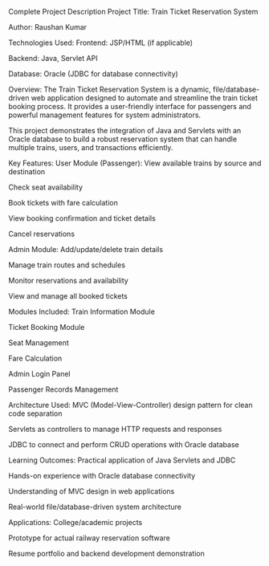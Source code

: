  Complete Project Description
Project Title:
Train Ticket Reservation System

Author:
Raushan Kumar

Technologies Used:
Frontend: JSP/HTML (if applicable)

Backend: Java, Servlet API

Database: Oracle (JDBC for database connectivity)

Overview:
The Train Ticket Reservation System is a dynamic, file/database-driven web application designed to automate and streamline the train ticket booking process. It provides a user-friendly interface for passengers and powerful management features for system administrators.

This project demonstrates the integration of Java and Servlets with an Oracle database to build a robust reservation system that can handle multiple trains, users, and transactions efficiently.

Key Features:
 User Module (Passenger):
View available trains by source and destination

Check seat availability

Book tickets with fare calculation

View booking confirmation and ticket details

Cancel reservations

 Admin Module:
Add/update/delete train details

Manage train routes and schedules

Monitor reservations and availability

View and manage all booked tickets

Modules Included:
Train Information Module

Ticket Booking Module

Seat Management

Fare Calculation

Admin Login Panel

Passenger Records Management

Architecture Used:
MVC (Model-View-Controller) design pattern for clean code separation

Servlets as controllers to manage HTTP requests and responses

JDBC to connect and perform CRUD operations with Oracle database

Learning Outcomes:
Practical application of Java Servlets and JDBC

Hands-on experience with Oracle database connectivity

Understanding of MVC design in web applications

Real-world file/database-driven system architecture

Applications:
College/academic projects

Prototype for actual railway reservation software

Resume portfolio and backend development demonstration


